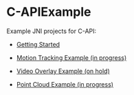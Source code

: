 C-APIExample
============

Example JNI projects for C-API:

* [Getting Started](https://github.com/ProjectTango/C-APIExample/wiki/Getting-Started:-Hello-Tango-JNI)

* [Motion Tracking Example (in progress)](https://github.com/ProjectTango/C-APIExample/wiki/Creating-a-Motion-Tracking-Application)

* [Video Overlay Example (on hold)](https://github.com/ProjectTango/C-APIExample/wiki/Video-Overlay:-Getting-color-frame-from-Tango-Service)

* [Point Cloud Example (in progress)](https://github.com/ProjectTango/C-APIExample/wiki/Depth:-Point-Cloud-Viewer)
